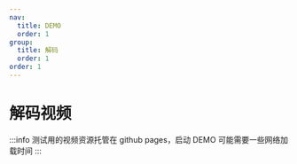 ```yaml
---
nav:
  title: DEMO
  order: 1
group:
  title: 解码
  order: 1
order: 1
---
```


# 解码视频

:::info
测试用的视频资源托管在 github pages，启动 DEMO 可能需要一些网络加载时间
:::

<code src="./1_1_1-decode-video.tsx"></code>
